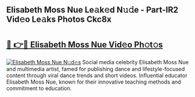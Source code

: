 ## Elisabeth Moss Nue Le𝚊k𝚎d N𝚞𝚍e - Part-IR2 Vid𝚎o Le𝚊ks Photos Ckc8x

# <h2><a href="http://fb4ym0e.evod.top/?m=Elisabeth+Moss+Nue">🔗 👉🔴 Elisabeth Moss Nue Vid𝚎o Ph𝚘t𝚘s</a></h2>

[![Elisabeth Moss Nue N𝚞d𝚎s](https://i.imgur.com/8V9OHl7.gif)](http://fb4ym0e.evod.top/?m=Elisabeth+Moss+Nue)
Social media celebrity Elisabeth Moss Nue and multimedia artist, famed for publishing dance and lifestyle-focused content through viral dance trends and short videos. Influential educator Elisabeth Moss Nue, known for their innovative teaching methods and commitment to education. 
